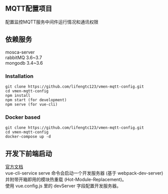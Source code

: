 ## MQTT配置项目
配置监控MQTT服务中间件运行情况和通讯权限
## 依赖服务
mosca-server  
rabbitMQ 3.6~3.7  
mongodb 3.4~3.6
### Installation 
``` 
git clone https://github.com/lifengtc123/vmen-mqtt-config.git
cd vmen-mqtt-config
npm install
npm start (for development)
npm serve (for vue-cli)
```
### Docker based 
``` 
git clone https://github.com/lifengtc123/vmen-mqtt-config.git
cd vmen-mqtt-config
docker-compose up -d
```
    
## 开发下前端启动
[官方文档](https://cli.vuejs.org/zh/guide/cli-service.html#vue-cli-service-build)  
vue-cli-service serve 命令会启动一个开发服务器 (基于 webpack-dev-server) 并附带开箱即用的模块热重载 (Hot-Module-Replacement)。  
使用 vue.config.js 里的 devServer 字段配置开发服务器。  

